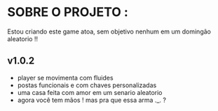 

# SOBRE O PROJETO :
Estou criando este game atoa, sem objetivo nenhum em um domingão aleatorio !!


## v1.0.2
- player se movimenta com fluides 
- postas funcionais e com chaves personalizadas
- uma casa feita com amor em um senario aleatorio
- agora você tem mãos ! mas pra que essa arma ._. ?

